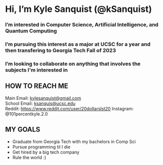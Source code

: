 # Hi, I’m Kyle Sanquist (@kSanquist)

### I’m interested in Computer Science, Artificial Intelligence, and Quantum Computing
### I’m pursuing this interest as a major at UCSC for a year and then transfering to Georgia Tech Fall of 2023
### I’m looking to collaborate on anything that involves the subjects I'm interested in

## HOW TO REACH ME                                                                             
Main Email: kylesanquist@gmail.com                                                                  
School Email: ksanquis@ucsc.edu  
Reddit: https://www.reddit.com/user/20dollarsIst20
Instagram: @101percentkyle.2.0  

## MY GOALS
 - Graduate from Georgia Tech with my bachelors in Comp Sci
 - Pursue programming til I die
 - Get hired by a big tech company
 - Rule the world :)
